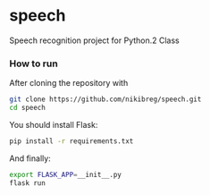 # speech
Speech recognition project for Python.2 Class

### How to run

After cloning the repository with
```bash
git clone https://github.com/nikibreg/speech.git
cd speech
```
You should install Flask:

```bash
pip install -r requirements.txt
```

And finally:
```bash
export FLASK_APP=__init__.py
flask run
```
